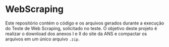 # WebScraping
Este repositório contém o código e os arquivos gerados durante a execução do Teste de Web Scraping, solicitado no teste. O objetivo deste projeto é realizar o download dos anexos I e II do site da ANS e compactar os arquivos em um único arquivo `.zip`.
